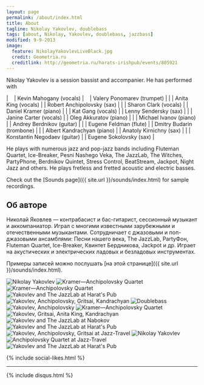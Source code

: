```yaml
---
layout: page
permalink: /about/index.html
title: About
tagline: Nikolay Yakovlev, doublebass
tags: [about, Nikolay, Yakovlev, doublebass, jazzbass]
modified: 9-9-2013
image:
  feature: NikolayYakovlevLiveBlack.jpg
  credit: Geometria.ru
  creditlink: http://geometria.ru/harats-irishpub/events/805921
---
```


<!-- Nikolay Yakovlev is a session bassist and accompanier. He has performed with Kevin Mahogany (vocals), Anita King (vocals), Sharon Clark (vocals), Janine Carter (vocals), Valery Ponomarev (trumpet), Robert Anchipolovsky (sax), Daniel Kramer (piano), Oleg Akkuratov (piano), Michael Ivanov (piano), Eugene Feldman (flute), Albert Kandrachyan (piano), Konstantin Negodaev (guitar), Andrey Berdnikov (guitar), Dmitry Budarin (trombone), Anatoly Kirnichny (sax), Eugene Sokolovsky (sax), and many others. -->

Nikolay Yakovlev is a session bassist and accompanier. He has performed with 

|    | Kevin Mahogany (vocals)      |    | Valery Ponomarev (trumpet) |
|    | Anita King (vocals)          |    | Robert Anchipolovsky (sax) |
|    | Sharon Clark (vocals)        |    | Daniel Kramer (piano)      |
|    | Kat Gang (vocals)            |    | Lenny Sendersky (sax)      |
|    | Janine Carter (vocals)       |    | Oleg Akkuratov (piano)     |
|    | Michael Ivanov (piano)       |    | Andrey Berdnikov (guitar)  |
|    | Eugene Feldman (flute)       |    | Dmitry Budarin (trombone)  |
|    | Albert Kandrachyan (piano)   |    | Anatoly Kirnichny (sax)    |
|    | Konstantin Negodaev (guitar) |    | Eugene Sokolovsky (sax)    |

He plays with numerous jazz and pop-jazz bands including Fluteman Quartet, Ice-Breaker, 
Pesni Nashego Veka, The JazzLab, The Witches, PartyPhone, Berdnikov Quintet, Stress Control, BeatStream, 
Jackpot, Night Jazz and others. He plays fretless and fretted acoustic and electric basses.

Check out the [Sounds page]({{ site.url }}/sounds/index.html) for sample recordings.

## Об авторе

Николай Яковлев — контрабасист и бас-гитарист, сессионный музыкант и аккомпаниатор. Играл с многими 
известными зарубежными и отечественными музыкантами. Сотрудничает с джазовыми и поп-джазовыми ансамблями: 
Песни нашего века, The JazzLab, PartyФон, Fluteman Quartet, Ice-Breaker, Квинтет Бердникова, Jackpot и др. 
Играет на акустических и электрических ладовых и безладовых инструментах.

Примеры записей можно послушать [на этой странице]({{ site.url }}/sounds/index.html).

<!-- https://github.com/ionelmc/jquery-gp-gallery -->
<div class="pictures">
	<img title="Nikolay Yakovlev" src="{{ site.url }}/images/yakovlev.jpg" />
	<img title="Kramer—Anchipolovsky Quartet" src="{{ site.url }}/images/gritsai/anchipolovsky-kramer-quartet-iVZdJ4g4BH0.jpg" />
	<img title="Kramer—Anchipolovsky Quartet" src="{{ site.url }}/images/anchipolovsky/kramer-anchipolovsky-e2a77567be_1000.jpg" />
	<img title="Yakovlev and The JazzLab at Harat's Pub" src="{{ site.url }}/images/harats141017/2c5wBxUE3k4.jpg" />
	<img title="Yakovlev, Anchipolovsky, Gritsai, Kandrachyan" src="{{ site.url }}/images/gritsai/yakovlev-anchipolovsky-gritsai-kandrachyan-zR3TrIJ0sUU.jpg" />
	<img title="Doublebass" src="{{ site.url }}/images/live/20140301/dsc02358_1024.jpg" />
	<img title="Yakovlev, Anchipolovsky" src="{{ site.url }}/images/live/20140301/dsc02304_1024.jpg" />
	<img title="Kramer—Anchipolovsky Quartet" src="{{ site.url }}/images/anchipolovsky/kramer-anchipolovsky-bd80c04e6a_1000.jpg" />
	<img title="Yakovlev, Gritsai, Anita King, Kandrachyan" src="{{ site.url }}/images/gritsai/yakovlev-gritsai-anitaking-kandrachyan-aR72JVY-8EI.jpg" />
	<img title="Yakovlev and The JazzLab at Nabokov" src="{{ site.url }}/images/nabokov140801/h3N-CA646WM.jpg" />
	<img title="Yakovlev and The JazzLab at Harat's Pub" src="{{ site.url }}/images/harats141017/z3hoNi2LkMQ.jpg" />
	<img title="Yakovlev, Anchipolovsky, Gritsai at Jazz-Travel" src="{{ site.url }}/images/anchipolovsky/jazz-travel-mTbz00GnXW4.jpg" />
	<img title="Nikolay Yakovlev" src="{{ site.url }}/images/NikolayYakovlev4497.jpg" />
	<img title="Anchipolovsky Quartet at Jazz-Travel" src="{{ site.url }}/images/anchipolovsky/jazz-travel-c6-z-y7Hxzw.jpg" />
	<img title="Yakovlev and The JazzLab at Harat's Pub" src="{{ site.url }}/images/harats141017/GRUnERYSiNg.jpg" />
</div>

{% include social-likes.html %}<hr>
{% include disqus.html %}
